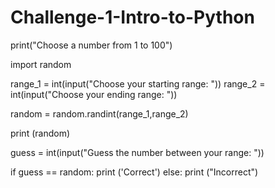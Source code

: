 # Challenge-1-Intro-to-Python

print("Choose a number from 1 to 100")

import random

range_1 = int(input("Choose your starting range: "))
range_2 = int(input("Choose your ending range: "))

random = random.randint(range_1,range_2)

print (random)

guess = int(input("Guess the number between your range: "))

if guess == random:
    print ('Correct')
else:
    print ("Incorrect")
